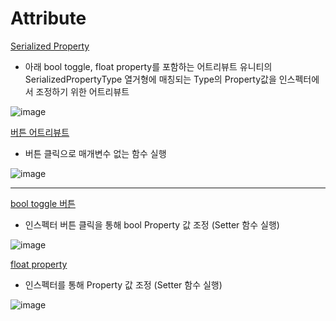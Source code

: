 # Attribute
[Serialized Property](https://seunghus.tistory.com/101)

- 아래 bool toggle, float property를 포함하는 어트리뷰트
유니티의 SerializedPropertyType 열거형에 매칭되는 Type의 Property값을 인스펙터에서 조정하기 위한 어트리뷰트

![image](https://github.com/Hanjo92/ETC/assets/26320361/5d16ba8b-482f-4791-82bc-4e490ce77247)

[버튼 어트리뷰트](https://seunghus.tistory.com/41)

- 버튼 클릭으로 매개변수 없는 함수 실행

![image](https://github.com/Hanjo92/ETC/assets/26320361/89ce7096-f150-415e-8dc3-d5bbb979502c)

----------------------------------------------------------------------------------------------------

[bool toggle 버튼](https://seunghus.tistory.com/92)

- 인스펙터 버튼 클릭을 통해 bool Property 값 조정 (Setter 함수 실행)

![image](https://github.com/Hanjo92/ETC/assets/26320361/f1a8b104-2deb-42e7-b297-2f9010610eb5)

[float property](https://seunghus.tistory.com/94)

- 인스펙터를 통해 Property 값 조정 (Setter 함수 실행)

![image](https://github.com/Hanjo92/ETC/assets/26320361/fdf951cb-c263-423a-9a38-c9fb68cc455b)

